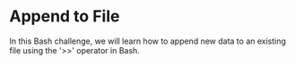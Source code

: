 # Append to File

In this Bash challenge, we will learn how to append new data to an existing file using the '>>' operator in Bash.
